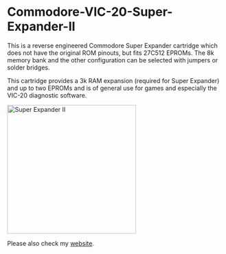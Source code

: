 # Commodore-VIC-20-Super-Expander-II
This is a reverse engineered  Commodore Super Expander cartridge which does not have the original ROM pinouts, but fits 27C512 EPROMs. The 8k memory bank and the other configuration can be  selected with jumpers or solder bridges.

This cartridge provides a 3k RAM expansion (required for Super Expander) and up to two EPROMs and is of general use for games and especially the VIC-20 diagnostic software.

<img src="https://github.com/svenpetersen1965/Commodore-VIC-20-Super-Expander-II/blob/main/Rev.%200/pictures/6318_-_Super_Expander_II_PCB.JPG" width="300" alt="Super Expander II">

Please also check my <a href="http://tech.guitarsite.de/vic-20_super_expanderii.html">website</a>.
